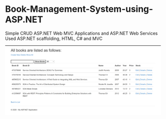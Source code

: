 # Book-Management-System-using-ASP.NET
Simple CRUD ASP.NET Web MVC Applications and ASP.NET Web Services\
Used ASP.NET scaffolding, HTML, C# and MVC


![alt text](https://github.com/wqdoqw/Book-Management-System-using-ASP.NET/blob/master/WebApplication2/2.PNG)
